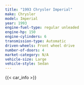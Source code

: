```yaml
---
title: "1993 Chrysler Imperial"
make: Chrysler
model: Imperial
year: 1993
engine-fuel-type: regular unleaded
engine-hp: 150
engine-cylinders: 6
transmission-type: Automatic
driven-wheels: Front wheel drive
number-of-doors: 4
market-category: N/A
vehicle-size: Large
vehicle-style: Sedan
---
```


{{< car_info >}}
